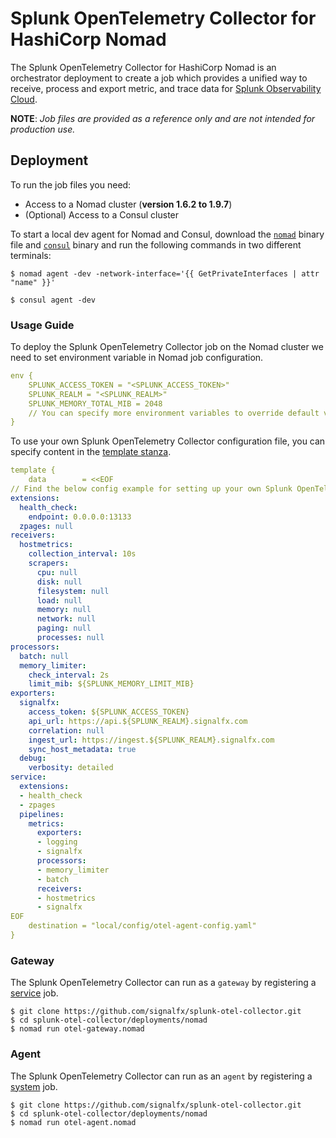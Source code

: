 # Splunk OpenTelemetry Collector for HashiCorp Nomad

The Splunk OpenTelemetry Collector for HashiCorp Nomad is an orchestrator deployment to create a job which provides a unified way to receive, process and export metric, and trace data for [Splunk Observability Cloud](https://docs.splunk.com/Observability).

**NOTE**: _Job files are provided as a reference only and are not intended for production use._

## Deployment

To run the job files you need:

- Access to a Nomad cluster (**version 1.6.2 to 1.9.7**)
- (Optional) Access to a Consul cluster

To start a local dev agent for Nomad and Consul, download the
[`nomad`](https://www.nomadproject.io/downloads) binary file and
[`consul`](https://www.consul.io/downloads) binary and run the following
commands in two different terminals:

```shell-session
$ nomad agent -dev -network-interface='{{ GetPrivateInterfaces | attr "name" }}'
```

```shell-session
$ consul agent -dev
```
### Usage Guide

To deploy the Splunk OpenTelemetry Collector job on the Nomad cluster we need to set environment variable in Nomad job configuration. 

```yaml
env {
    SPLUNK_ACCESS_TOKEN = "<SPLUNK_ACCESS_TOKEN>"
    SPLUNK_REALM = "<SPLUNK_REALM>"
    SPLUNK_MEMORY_TOTAL_MIB = 2048
    // You can specify more environment variables to override default values.
}
```

To use your own Splunk OpenTelemetry Collector configuration file, you can specify content in the [template stanza](https://www.nomadproject.io/docs/job-specification/template).

```yaml
template {
    data        = <<EOF
// Find the below config example for setting up your own Splunk OpenTelemetry Collector configuration file.
extensions:
  health_check:
    endpoint: 0.0.0.0:13133
  zpages: null
receivers:
  hostmetrics:
    collection_interval: 10s
    scrapers:
      cpu: null
      disk: null
      filesystem: null
      load: null
      memory: null
      network: null
      paging: null
      processes: null
processors:
  batch: null
  memory_limiter:
    check_interval: 2s
    limit_mib: ${SPLUNK_MEMORY_LIMIT_MIB}
exporters:
  signalfx:
    access_token: ${SPLUNK_ACCESS_TOKEN}
    api_url: https://api.${SPLUNK_REALM}.signalfx.com
    correlation: null
    ingest_url: https://ingest.${SPLUNK_REALM}.signalfx.com
    sync_host_metadata: true
  debug:
    verbosity: detailed
service:
  extensions:
  - health_check
  - zpages
  pipelines:
    metrics:
      exporters:
      - logging
      - signalfx
      processors:
      - memory_limiter
      - batch
      receivers:
      - hostmetrics
      - signalfx
EOF
    destination = "local/config/otel-agent-config.yaml"
}

```

### Gateway

The Splunk OpenTelemetry Collector can run as a `gateway` by registering a
[service](https://www.nomadproject.io/docs/schedulers#service) job.

```shell-session
$ git clone https://github.com/signalfx/splunk-otel-collector.git
$ cd splunk-otel-collector/deployments/nomad
$ nomad run otel-gateway.nomad
```

### Agent

The Splunk OpenTelemetry Collector can run as an `agent` by registering a
[system](https://www.nomadproject.io/docs/schedulers#system) job.

```shell-session
$ git clone https://github.com/signalfx/splunk-otel-collector.git
$ cd splunk-otel-collector/deployments/nomad
$ nomad run otel-agent.nomad
```
